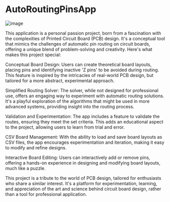 # AutoRoutingPinsApp

![image](https://github.com/MkTess/AutoRoutingPinApp/assets/44899752/2212fa0f-65d6-4c9f-9767-baecde60ab04)

This application is a personal passion project, born from a fascination with the complexities of Printed Circuit Board (PCB) design. It's a conceptual tool that mimics the challenges of automatic pin routing on circuit boards, offering a unique blend of problem-solving and creativity. Here's what makes this project special:

Conceptual Board Design: Users can create theoretical board layouts, placing pins and identifying inactive 'Z pins' to be avoided during routing. This feature is inspired by the intricacies of real-world PCB design, but tailored for a more abstract, experimental approach.

Simplified Routing Solver: The solver, while not designed for professional use, offers an engaging way to experiment with automatic routing solutions. It's a playful exploration of the algorithms that might be used in more advanced systems, providing insight into the routing process.

Validation and Experimentation: The app includes a feature to validate the routes, ensuring they meet the set criteria. This adds an educational aspect to the project, allowing users to learn from trial and error.

CSV Board Management: With the ability to load and save board layouts as CSV files, the app encourages experimentation and iteration, making it easy to modify and refine designs.

Interactive Board Editing: Users can interactively add or remove pins, offering a hands-on experience in designing and modifying board layouts, much like a puzzle.

This project is a tribute to the world of PCB design, tailored for enthusiasts who share a similar interest. It's a platform for experimentation, learning, and appreciation of the art and science behind circuit board design, rather than a tool for professional application.

